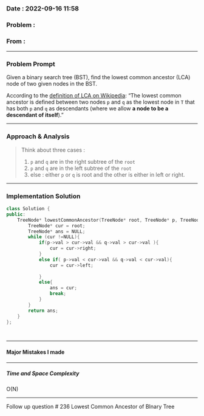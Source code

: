 ### Date :  2022-09-16 11:58

### Problem : 


### From :

---
### Problem Prompt
Given a binary search tree (BST), find the lowest common ancestor (LCA) node of two given nodes in the BST.

According to the [definition of LCA on Wikipedia](https://en.wikipedia.org/wiki/Lowest_common_ancestor): “The lowest common ancestor is defined between two nodes `p` and `q` as the lowest node in `T` that has both `p` and `q` as descendants (where we allow **a node to be a descendant of itself**).”


---
### Approach & Analysis
> Think about three cases :
>  1. `p` and `q` are in the right subtree of the `root`
>  2. `p` and `q` are in the left subtree of the `root`
>  3. else : either `p` or `q` is root and the other is either in left or right.
 
---
### Implementation Solution
```cpp
class Solution {
public:
    TreeNode* lowestCommonAncestor(TreeNode* root, TreeNode* p, TreeNode* q) {
        TreeNode* cur = root;
        TreeNode* ans = NULL;
        while (cur !=NULL){
            if(p->val > cur->val && q->val > cur->val ){
                cur = cur->right;
            }
            else if( p->val < cur->val && q->val < cur->val){
                cur = cur->left; 
                   
            }
            else{
                ans = cur;
                break;
            }
        }
        return ans;
    }
};




```
---
#### Major Mistakes I made



---
##### Time and Space Complexity

O(N)


---
Follow up question # 236 Lowest Common Ancestor of BInary Tree